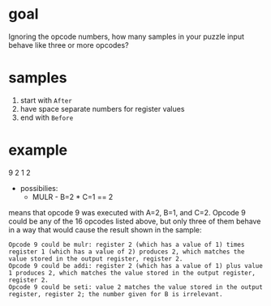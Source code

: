 # goal
Ignoring the opcode numbers, how many samples in your puzzle input behave like three or more opcodes?

# samples
1. start with `After`
2. have space separate numbers for register values
3. end with `Before`

# example
9 2 1 2

* possibilies:
    * MULR - B=2 * C=1 == 2 
    
means that opcode 9 was executed with A=2, B=1, and C=2. Opcode 9 could be any of the 16 opcodes listed above, but only three of them behave in a way that would cause the result shown in the sample:

    Opcode 9 could be mulr: register 2 (which has a value of 1) times register 1 (which has a value of 2) produces 2, which matches the value stored in the output register, register 2.
    Opcode 9 could be addi: register 2 (which has a value of 1) plus value 1 produces 2, which matches the value stored in the output register, register 2.
    Opcode 9 could be seti: value 2 matches the value stored in the output register, register 2; the number given for B is irrelevant.
